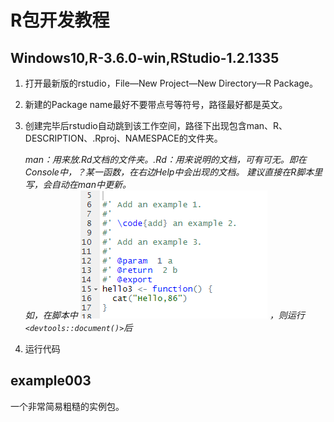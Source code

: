 # R包开发教程

## Windows10,R-3.6.0-win,RStudio-1.2.1335
1. 打开最新版的rstudio，File—New Project—New Directory—R Package。  
2. 新建的Package name最好不要带点号等符号，路径最好都是英文。  
3. 创建完毕后rstudio自动跳到该工作空间，路径下出现包含man、R、DESCRIPTION、.Rproj、NAMESPACE的文件夹。  

   *man：用来放.Rd文档的文件夹。.Rd：用来说明的文档，可有可无。即在Console中，？某一函数，在右边Help中会出现的文档。
   建议直接在R脚本里写，会自动在man中更新。*  
   *如，在脚本中* ![1](https://github.com/gonggaobushang/R-Package/blob/master/README%20Pic/1.png)
   *，则运行 `<devtools::document()>`后*
   
4. 运行代码



## example003
一个非常简易粗糙的实例包。

